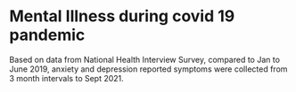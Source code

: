 # Mental Illness during covid 19 pandemic
 Based on data from National Health Interview Survey, compared to Jan to June 2019, anxiety and depression reported symptoms were collected from 3 month intervals to Sept 2021.
